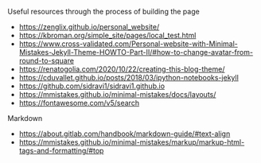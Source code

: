 Useful resources through the process of building the page
- https://zenglix.github.io/personal_website/
- https://kbroman.org/simple_site/pages/local_test.html
- https://www.cross-validated.com/Personal-website-with-Minimal-Mistakes-Jekyll-Theme-HOWTO-Part-II/#how-to-change-avatar-from-round-to-square
- https://renatogolia.com/2020/10/22/creating-this-blog-theme/
- https://cduvallet.github.io/posts/2018/03/ipython-notebooks-jekyll
- https://github.com/sidravi1/sidravi1.github.io
- https://mmistakes.github.io/minimal-mistakes/docs/layouts/
- https://fontawesome.com/v5/search

Markdown
- https://about.gitlab.com/handbook/markdown-guide/#text-align
- https://mmistakes.github.io/minimal-mistakes/markup/markup-html-tags-and-formatting/#top